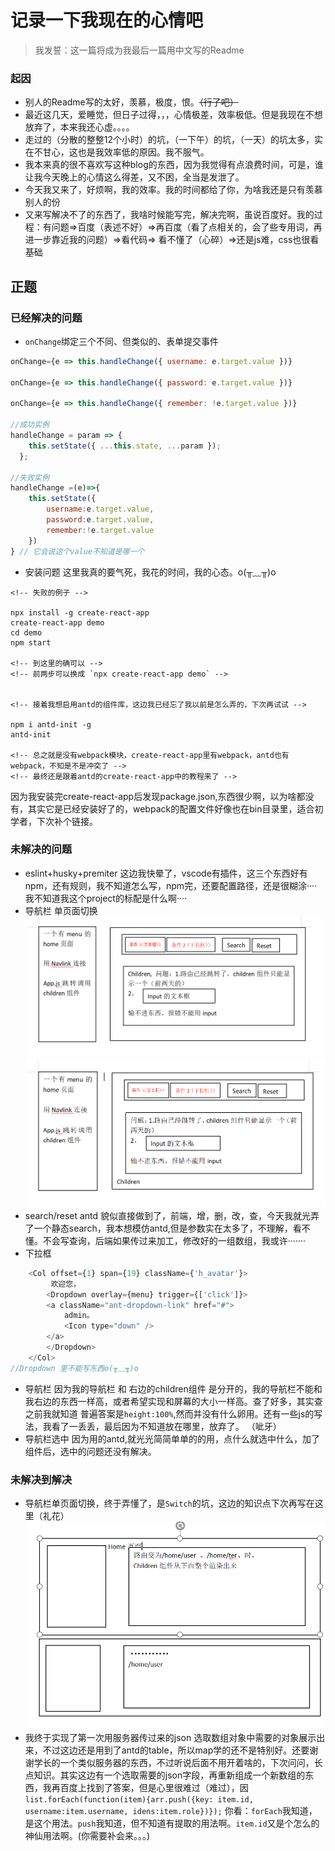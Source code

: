 # 记录一下我现在的心情吧
> 我发誓：这一篇将成为我最后一篇用中文写的Readme

### 起因
+ 别人的Readme写的太好，羡慕，极度，恨。<del>（行了吧）</del>
+ 最近这几天，爱睡觉，但日子过得，，，心情极差，效率极低。但是我现在不想放弃了，本来我还心虚。。。。
+ 走过的（分散的整整12个小时）的坑，（一下午）的坑，（一天）的坑太多，实在不甘心，这也是我效率低的原因。我不服气。
+ 我本来真的很不喜欢写这种blog的东西，因为我觉得有点浪费时间，可是，谁让我今天晚上的心情这么得差，又不困，全当是发泄了。
+ 今天我又来了，好烦啊，我的效率。我的时间都给了你，为啥我还是只有羡慕别人的份
+ 又来写解决不了的东西了，我啥时候能写完，解决完啊，虽说百度好。我的过程：有问题=>百度（表述不好）=>再百度（看了点相关的，会了些专用词，再进一步靠近我的问题）=>看代码=> 看不懂了（心碎）=>还是js难，css也很看基础
## 正题
### 已经解决的问题
+ `onChange`绑定三个不同、但类似的、表单提交事件
```javascript
onChange={e => this.handleChange({ username: e.target.value })}

onChange={e => this.handleChange({ password: e.target.value })}

onChange={e => this.handleChange({ remember: !e.target.value })}

//成功实例
handleChange = param => {
    this.setState({ ...this.state, ...param });
  };

//失败实例
handleChange =(e)=>{
    this.setState({
        username:e.target.value,
        password:e.target.value,
        remember:!e.target.value
    })
} // 它会说这个value不知道是哪一个
```
+ 安装问题
这里我真的要气死，我花的时间，我的心态。o(╥﹏╥)o
```npm
<!-- 失败的例子 -->

npx install -g create-react-app
create-react-app demo
cd demo
npm start

<!-- 到这里的确可以 -->
<!-- 前两步可以换成 `npx create-react-app demo` -->


<!-- 接着我想启用antd的组件库，这边我已经忘了我以前是怎么弄的，下次再试试 -->

npm i antd-init -g
antd-init

<!-- 总之就是没有webpack模块，create-react-app里有webpack，antd也有webpack，不知是不是冲突了 -->
<!-- 最终还是跟着antd的create-react-app中的教程来了 -->
```

因为我安装完create-react-app后发现package.json,东西很少啊，以为啥都没有，其实它是已经安装好了的，webpack的配置文件好像也在bin目录里，适合初学者，下次补个链接。

### 未解决的问题
+ eslint+husky+premiter
这边我快晕了，vscode有插件，这三个东西好有npm，还有规则，我不知道怎么写，npm完，还要配置路径，还是很糊涂····我不知道我这个project的标配是什么啊····
+ 导航栏 单页面切换
![homedemo](https://github.com/Hazelnuttt/antd-demo/blob/master/src/homedemo.png)
![homedemo2](https://github.com/Hazelnuttt/antd-demo/blob/master/src/homedemo2.png)
+ search/reset
antd 貌似直接做到了，前端，增，删，改，查，今天我就光弄了一个静态search，我本想模仿antd,但是参数实在太多了，不理解，看不懂。不会写查询，后端如果传过来加工，修改好的一组数组，我或许·······
+ 下拉框
```javascript
    <Col offset={1} span={19} className={'h_avatar'}>
         欢迎您，
        <Dropdown overlay={menu} trigger={['click']}>
        <a className="ant-dropdown-link" href="#">
            admin。
            <Icon type="down" />
        </a>
        </Dropdown>
    </Col>
//Dropdown 里不能写东西o(╥﹏╥)o
```
+ 导航栏
因为我的导航栏 和 右边的children组件 是分开的，我的导航栏不能和我右边的东西一样高，或者希望实现和屏幕的大小一样高。查了好多，其实查之前我就知道 普遍答案是`height:100%`,然而并没有什么卵用。还有一些js的写法，我看了一丢丢，最后因为不知道放在哪里，放弃了。 （呲牙）
+ 导航栏选中
因为用的antd,就光光简简单单的的用，点什么就选中什么，加了组件后，选中的问题还没有解决。
### 未解决到解决
+ 导航栏单页面切换，终于弄懂了，是`Switch`的坑，这边的知识点下次再写在这里（礼花）
![solvehomedemo](https://github.com/Hazelnuttt/antd-demo/blob/master/src/solvehomedemo.png)
+ 我终于实现了第一次用服务器传过来的json 选取数组对象中需要的对象展示出来，不过这边还是用到了antd的table，所以map学的还不是特别好。还要谢谢学长的一个类似服务器的东西，不过听说后面不用开着啥的，下次问问，长点知识。其实这边有一个选取需要的json字段，再重新组成一个新数组的东西，我再百度上找到了答案，但是心里很难过（难过），因`list.forEach(function(item){arr.push({key: item.id, username:item.username, idens:item.role})});` 你看：`forEach`我知道，是这个用法。`push`我知道，但不知道有提取的用法啊。`item.id`又是个怎么的神仙用法啊。(你需要补会来。。。)

